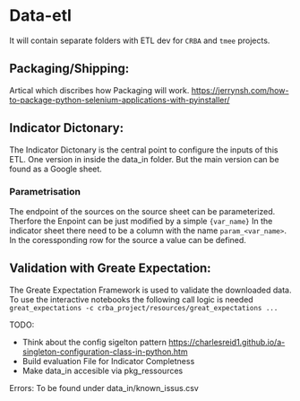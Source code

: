 # Data-etl

It will contain separate folders with ETL dev for `CRBA` and `tmee` projects.

## Packaging/Shipping: 
Artical which discribes how Packaging will work. 
https://jerrynsh.com/how-to-package-python-selenium-applications-with-pyinstaller/

## Indicator Dictonary: 
The Indicator Dictonary is the central point to configure the inputs of this ETL. 
One version in inside the data_in folder. But the main version can be found as a Google sheet. 
### Parametrisation
The endpoint of the sources on the source sheet can be parameterized. Therfore the Enpoint can be just modified by a simple `{var_name}`
In the indicator sheet there need to be a column with the name `param_<var_name>`. In the coressponding row for the source a value can be defined. 


## Validation with Greate Expectation: 
The Greate Expectation Framework is used to validate the downloaded data. 
To use the interactive notebooks the following call logic is needed 
`` great_expectations -c crba_project/resources/great_expectations ...``

TODO: 
- Think about the config sigelton pattern https://charlesreid1.github.io/a-singleton-configuration-class-in-python.htm
- Build evaluation File for Indicator Completness
- Make data_in accesible via pkg_ressources

Errors: 
To be found under data_in/known_issus.csv